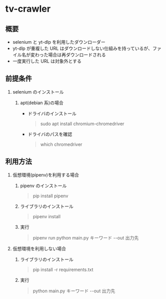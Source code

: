 # tv-crawler

## 概要

- selenium と yt-dlp を利用したダウンローダー
- yt-dlp が重複した URL はダウンロードしない仕組みを持っているが、ファイル名が変わった場合は再ダウンロードされる
- 一度実行した URL は対象外とする

## 前提条件

1. selenium のインストール

   1. apt(debian 系)の場合

      - ドライバのインストール

        > sudo apt install chromium-chromedriver

      - ドライバのパスを確認
        > which chromedriver

## 利用方法

1. 仮想環境(pipenv)を利用する場合

   1. pipenv のインストール

      > pip install pipenv

   1. ライブラリのインストール

      > pipenv install

   1. 実行
      > pipenv run python main.py キーワード --out 出力先

1. 仮想環境を利用しない場合

   1. ライブラリのインストール

      > pip install -r requirements.txt

   1. 実行
      > python main.py キーワード --out 出力先
